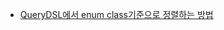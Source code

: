 - [QueryDSL에서 enum class기준으로 정렬하는 방법](https://velog.io/@jang010505/QueryDSL%EC%97%90%EC%84%9C-enum-class%EA%B8%B0%EC%A4%80%EC%9C%BC%EB%A1%9C-%EC%A0%95%EB%A0%AC%ED%95%98%EB%8A%94-%EB%B0%A9%EB%B2%95)
